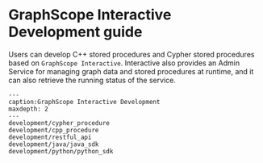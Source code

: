 # GraphScope Interactive Development guide

Users can develop C++ stored procedures and Cypher stored procedures based on `GraphScope Interactive`.
Interactive also provides an Admin Service for managing graph data and stored procedures at runtime, and it can also retrieve the running status of the service.

```{toctree} arguments
---
caption:GraphScope Interactive Development
maxdepth: 2
---
development/cypher_procedure
development/cpp_procedure
development/restful_api
development/java/java_sdk
development/python/python_sdk
```